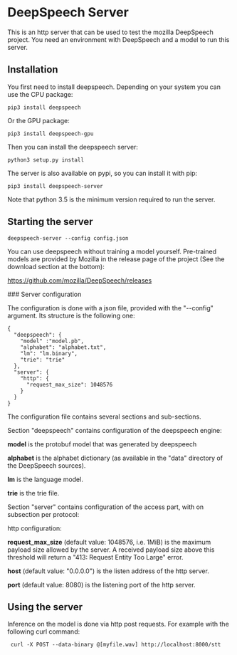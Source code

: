# DeepSpeech Server

This is an http server that can be used to test the mozilla DeepSpeech project.
You need an environment with DeepSpeech and a model to run this server.

## Installation

You first need to install deepspeech. Depending on your system you can use the
CPU package:

    pip3 install deepspeech

Or the GPU package:

    pip3 install deepspeech-gpu

Then you can install the deepspeech server:

    python3 setup.py install   

The server is also available on pypi, so you can install it with pip:    

    pip3 install deepspeech-server

Note that python 3.5 is the minimum version required to run the server.

## Starting the server

    deepspeech-server --config config.json

You can use deepspeech without training a model yourself. Pre-trained
models are provided by Mozilla in the release page of the project (See the
download section at the bottom):

https://github.com/mozilla/DeepSpeech/releases

### Server configuration

The configuration is done with a json file, provided with the "--config" argument.
Its structure is the following one:

    {
      "deepspeech": {
        "model" :"model.pb",
        "alphabet": "alphabet.txt",
        "lm": "lm.binary",
        "trie": "trie"
      },
      "server": {
        "http": {
          "request_max_size": 1048576
        }
      }
    }

The configuration file contains several sections and sub-sections.

Section "deepspeech" contains configuration of the deepspeech engine:

__model__ is the protobuf model that was generated by deepspeech

__alphabet__ is the alphabet dictionary (as available in the "data" directory of
the DeepSpeech sources).

__lm__ is the language model.

__trie__ is the trie file.

Section "server" contains configuration of the access part, with on subsection per protocol:

http configuration:

__request_max_size__ (default value: 1048576, i.e. 1MiB) is the maximum payload
size allowed by the server. A received payload size above this threshold will
return a "413: Request Entity Too Large" error.

__host__  (default value: "0.0.0.0") is the listen address of the http server.

__port__ (default value: 8080) is the listening port of the http server.


## Using the server

Inference on the model is done via http post requests. For example with the
following curl command:

     curl -X POST --data-binary @[myfile.wav] http://localhost:8000/stt
